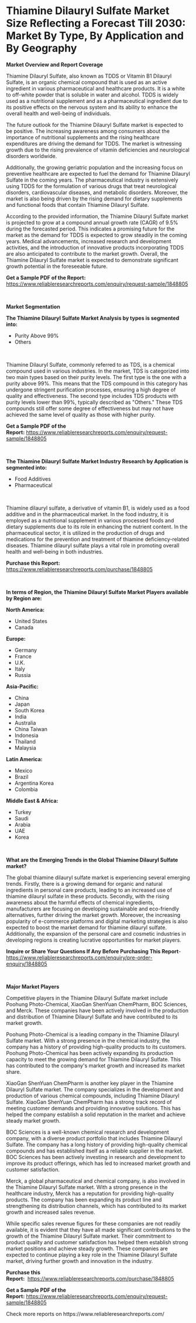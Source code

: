 <p><h1>Thiamine Dilauryl Sulfate Market Size Reflecting a Forecast Till 2030: Market By Type, By Application and By Geography</h1></p><p><strong>Market Overview and Report Coverage</strong></p>
<p><p>Thiamine Dilauryl Sulfate, also known as TDDS or Vitamin B1 Dilauryl Sulfate, is an organic chemical compound that is used as an active ingredient in various pharmaceutical and healthcare products. It is a white to off-white powder that is soluble in water and alcohol. TDDS is widely used as a nutritional supplement and as a pharmaceutical ingredient due to its positive effects on the nervous system and its ability to enhance the overall health and well-being of individuals.</p><p>The future outlook for the Thiamine Dilauryl Sulfate market is expected to be positive. The increasing awareness among consumers about the importance of nutritional supplements and the rising healthcare expenditures are driving the demand for TDDS. The market is witnessing growth due to the rising prevalence of vitamin deficiencies and neurological disorders worldwide.</p><p>Additionally, the growing geriatric population and the increasing focus on preventive healthcare are expected to fuel the demand for Thiamine Dilauryl Sulfate in the coming years. The pharmaceutical industry is extensively using TDDS for the formulation of various drugs that treat neurological disorders, cardiovascular diseases, and metabolic disorders. Moreover, the market is also being driven by the rising demand for dietary supplements and functional foods that contain Thiamine Dilauryl Sulfate.</p><p>According to the provided information, the Thiamine Dilauryl Sulfate market is projected to grow at a compound annual growth rate (CAGR) of 9.5% during the forecasted period. This indicates a promising future for the market as the demand for TDDS is expected to grow steadily in the coming years. Medical advancements, increased research and development activities, and the introduction of innovative products incorporating TDDS are also anticipated to contribute to the market growth. Overall, the Thiamine Dilauryl Sulfate market is expected to demonstrate significant growth potential in the foreseeable future.</p></p>
<p><strong>Get a Sample PDF of the Report:</strong> <a href="https://www.reliableresearchreports.com/enquiry/request-sample/1848805">https://www.reliableresearchreports.com/enquiry/request-sample/1848805</a></p>
<p>&nbsp;</p>
<p><strong>Market Segmentation</strong></p>
<p><strong>The Thiamine Dilauryl Sulfate Market Analysis by types is segmented into:</strong></p>
<p><ul><li>Purity Above 99%</li><li>Others</li></ul></p>
<p>&nbsp;</p>
<p><p>Thiamine Dilauryl Sulfate, commonly referred to as TDS, is a chemical compound used in various industries. In the market, TDS is categorized into two main types based on their purity levels. The first type is the one with a purity above 99%. This means that the TDS compound in this category has undergone stringent purification processes, ensuring a high degree of quality and effectiveness. The second type includes TDS products with purity levels lower than 99%, typically described as "Others." These TDS compounds still offer some degree of effectiveness but may not have achieved the same level of quality as those with higher purity.</p></p>
<p><strong>Get a Sample PDF of the Report:</strong>&nbsp;<a href="https://www.reliableresearchreports.com/enquiry/request-sample/1848805">https://www.reliableresearchreports.com/enquiry/request-sample/1848805</a></p>
<p>&nbsp;</p>
<p><strong>The Thiamine Dilauryl Sulfate Market Industry Research by Application is segmented into:</strong></p>
<p><ul><li>Food Additives</li><li>Pharmaceutical</li></ul></p>
<p>&nbsp;</p>
<p><p>Thiamine dilauryl sulfate, a derivative of vitamin B1, is widely used as a food additive and in the pharmaceutical market. In the food industry, it is employed as a nutritional supplement in various processed foods and dietary supplements due to its role in enhancing the nutrient content. In the pharmaceutical sector, it is utilized in the production of drugs and medications for the prevention and treatment of thiamine deficiency-related diseases. Thiamine dilauryl sulfate plays a vital role in promoting overall health and well-being in both industries.</p></p>
<p><strong>Purchase this Report:</strong>&nbsp; <a href="https://www.reliableresearchreports.com/purchase/1848805">https://www.reliableresearchreports.com/purchase/1848805</a></p>
<p>&nbsp;</p>
<p><strong>In terms of Region, the Thiamine Dilauryl Sulfate Market Players available by Region are:</strong></p>
<p>
    <p> <strong> North America: </strong>
        <ul>
            <li>United States</li>
            <li>Canada</li>
        </ul>
        </p> 
    <p> <strong> Europe: </strong>
        <ul>
            <li>Germany</li>
            <li>France</li>
            <li>U.K.</li>
            <li>Italy</li>
            <li>Russia</li>
        </ul>
        </p> 
    <p> <strong> Asia-Pacific: </strong>
        <ul>
            <li>China</li>
            <li>Japan</li>
            <li>South Korea</li>
            <li>India</li>
            <li>Australia</li>
            <li>China Taiwan</li>
            <li>Indonesia</li>
            <li>Thailand</li>
            <li>Malaysia</li>
        </ul>
        </p> 
    <p> <strong> Latin America: </strong>
        <ul>
            <li>Mexico</li>
            <li>Brazil</li>
            <li>Argentina Korea</li>
            <li>Colombia</li>
        </ul>
        </p> 
    <p> <strong> Middle East & Africa: </strong>
        <ul>
            <li>Turkey</li>
            <li>Saudi</li>
            <li>Arabia</li>
            <li>UAE</li>
            <li>Korea</li>
        </ul>
    </p>
    </p>
<p>&nbsp;</p>
<p><strong>What are the Emerging Trends in the Global Thiamine Dilauryl Sulfate market?</strong></p>
<p><p>The global thiamine dilauryl sulfate market is experiencing several emerging trends. Firstly, there is a growing demand for organic and natural ingredients in personal care products, leading to an increased use of thiamine dilauryl sulfate in these products. Secondly, with the rising awareness about the harmful effects of chemical ingredients, manufacturers are focusing on developing sustainable and eco-friendly alternatives, further driving the market growth. Moreover, the increasing popularity of e-commerce platforms and digital marketing strategies is also expected to boost the market demand for thiamine dilauryl sulfate. Additionally, the expansion of the personal care and cosmetic industries in developing regions is creating lucrative opportunities for market players.</p></p>
<p><strong>Inquire or Share Your Questions If Any Before Purchasing This Report</strong>- <a href="https://www.reliableresearchreports.com/enquiry/pre-order-enquiry/1848805">https://www.reliableresearchreports.com/enquiry/pre-order-enquiry/1848805</a></p>
<p>&nbsp;</p>
<p><strong>Major Market Players</strong></p>
<p><p>Competitive players in the Thiamine Dilauryl Sulfate market include Poohung Photo-Chemical, XiaoGan ShenYuan ChemPharm, BOC Sciences, and Merck. These companies have been actively involved in the production and distribution of Thiamine Dilauryl Sulfate and have contributed to its market growth.</p><p>Poohung Photo-Chemical is a leading company in the Thiamine Dilauryl Sulfate market. With a strong presence in the chemical industry, the company has a history of providing high-quality products to its customers. Poohung Photo-Chemical has been actively expanding its production capacity to meet the growing demand for Thiamine Dilauryl Sulfate. This has contributed to the company's market growth and increased its market share.</p><p>XiaoGan ShenYuan ChemPharm is another key player in the Thiamine Dilauryl Sulfate market. The company specializes in the development and production of various chemical compounds, including Thiamine Dilauryl Sulfate. XiaoGan ShenYuan ChemPharm has a strong track record of meeting customer demands and providing innovative solutions. This has helped the company establish a solid reputation in the market and achieve steady market growth.</p><p>BOC Sciences is a well-known chemical research and development company, with a diverse product portfolio that includes Thiamine Dilauryl Sulfate. The company has a long history of providing high-quality chemical compounds and has established itself as a reliable supplier in the market. BOC Sciences has been actively investing in research and development to improve its product offerings, which has led to increased market growth and customer satisfaction.</p><p>Merck, a global pharmaceutical and chemical company, is also involved in the Thiamine Dilauryl Sulfate market. With a strong presence in the healthcare industry, Merck has a reputation for providing high-quality products. The company has been expanding its product line and strengthening its distribution channels, which has contributed to its market growth and increased sales revenue.</p><p>While specific sales revenue figures for these companies are not readily available, it is evident that they have all made significant contributions to the growth of the Thiamine Dilauryl Sulfate market. Their commitment to product quality and customer satisfaction has helped them establish strong market positions and achieve steady growth. These companies are expected to continue playing a key role in the Thiamine Dilauryl Sulfate market, driving further growth and innovation in the industry.</p></p>
<p><strong>Purchase this Report:</strong>&nbsp;&nbsp;<a href="https://www.reliableresearchreports.com/purchase/1848805">https://www.reliableresearchreports.com/purchase/1848805</a></p>
<p></p>
<p><strong>Get a Sample PDF of the Report:</strong>&nbsp;<a href="https://www.reliableresearchreports.com/enquiry/request-sample/1848805">https://www.reliableresearchreports.com/enquiry/request-sample/1848805</a></p>
<p>Check more reports on https://www.reliableresearchreports.com/</p>